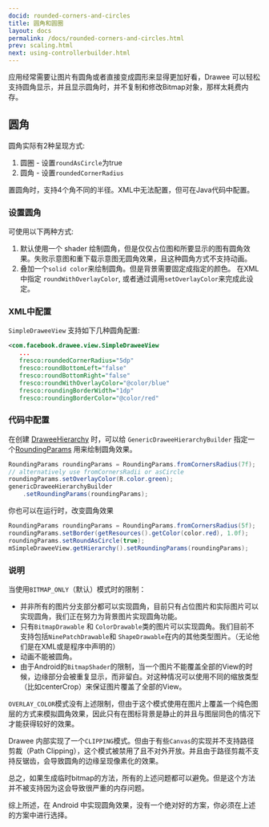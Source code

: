 ```yaml
---
docid: rounded-corners-and-circles
title: 圆角和圆圈
layout: docs
permalink: /docs/rounded-corners-and-circles.html
prev: scaling.html
next: using-controllerbuilder.html
---
```


应用经常需要让图片有圆角或者直接变成圆形来显得更加好看，Drawee 可以轻松支持圆角显示，并且显示圆角时，并不复制和修改Bitmap对象，那样太耗费内存。

## 圆角

圆角实际有2种呈现方式:

1. 圆圈 - 设置`roundAsCircle`为true
2. 圆角 - 设置`roundedCornerRadius`

置圆角时，支持4个角不同的半径。XML中无法配置，但可在Java代码中配置。

### 设置圆角

可使用以下两种方式:

1. 默认使用一个 shader 绘制圆角，但是仅仅占位图和所要显示的图有圆角效果。失败示意图和重下载示意图无圆角效果，且这种圆角方式不支持动画。
2. 叠加一个`solid color`来绘制圆角。但是背景需要固定成指定的颜色。
    在XML中指定 `roundWithOverlayColor`, 或者通过调用`setOverlayColor`来完成此设定。

### XML中配置

`SimpleDraweeView` 支持如下几种圆角配置:

```xml
<com.facebook.drawee.view.SimpleDraweeView
   ...
   fresco:roundedCornerRadius="5dp"
   fresco:roundBottomLeft="false"
   fresco:roundBottomRight="false"
   fresco:roundWithOverlayColor="@color/blue"
   fresco:roundingBorderWidth="1dp"
   fresco:roundingBorderColor="@color/red"
```

### 代码中配置

在创建 [DraweeHierarchy](using-drawees-code.html) 时，可以给 `GenericDraweeHierarchyBuilder` 指定一个[RoundingParams](../javadoc/reference/com/facebook/drawee/generic/RoundingParams.html) 用来绘制圆角效果。

```java
RoundingParams roundingParams = RoundingParams.fromCornersRadius(7f);
// alternatively use fromCornersRadii or asCircle
roundingParams.setOverlayColor(R.color.green);
genericDraweeHierarchyBuilder
    .setRoundingParams(roundingParams);
```

你也可以在运行时，改变圆角效果

```java
RoundingParams roundingParams = RoundingParams.fromCornersRadius(5f);
roundingParams.setBorder(getResources().getColor(color.red), 1.0f);
roundingParams.setRoundAsCircle(true);
mSimpleDraweeView.getHierarchy().setRoundingParams(roundingParams);
```

### 说明

当使用`BITMAP_ONLY`（默认）模式时的限制：

- 并非所有的图片分支部分都可以实现圆角，目前只有占位图片和实际图片可以实现圆角，我们正在努力为背景图片实现圆角功能。
- 只有`BitmapDrawable` 和 `ColorDrawable`类的图片可以实现圆角。我们目前不支持包括`NinePatchDrawable`和 `ShapeDrawable`在内的其他类型图片。（无论他们是在XML或是程序中声明的）
- 动画不能被圆角。
- 由于Android的`BitmapShader`的限制，当一个图片不能覆盖全部的View的时候，边缘部分会被重复显示，而非留白。对这种情况可以使用不同的缩放类型（比如centerCrop）来保证图片覆盖了全部的View。

`OVERLAY_COLOR`模式没有上述限制，但由于这个模式使用在图片上覆盖一个纯色图层的方式来模拟圆角效果，因此只有在图标背景是静止的并且与图层同色的情况下才能获得较好的效果。

Drawee 内部实现了一个`CLIPPING`模式。但由于有些`Canvas`的实现并不支持路径剪裁（Path Clipping），这个模式被禁用了且不对外开放。并且由于路径剪裁不支持反锯齿，会导致圆角的边缘呈现像素化的效果。

总之，如果生成临时bitmap的方法，所有的上述问题都可以避免。但是这个方法并不被支持因为这会导致很严重的内存问题。

综上所述，在 Android 中实现圆角效果，没有一个绝对好的方案，你必须在上述的方案中进行选择。
